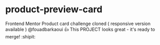 # product-preview-card
Frontend Mentor Product card challenge cloned ( responsive version available )
@fouadbarkaoui :+1: This PROJECT looks great - it's ready to merge! :shipit:


